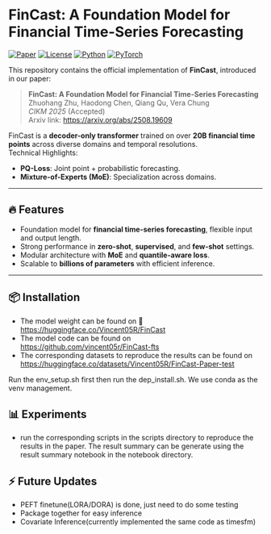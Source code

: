 # FinCast: A Foundation Model for Financial Time-Series Forecasting

[![Paper](https://img.shields.io/badge/Paper-CIKM%202025-blue)](paper.pdf)
[![License](https://img.shields.io/badge/License-Apache%202.0-green)](LICENSE)
[![Python](https://img.shields.io/badge/python-3.11%2B-blue)]()
[![PyTorch](https://img.shields.io/badge/PyTorch-2.5%2B-orange)]()

This repository contains the official implementation of **FinCast**, introduced in our paper:

> **FinCast: A Foundation Model for Financial Time-Series Forecasting**  
> Zhuohang Zhu, Haodong Chen, Qiang Qu, Vera Chung  
> *CIKM 2025* (Accepted)  
> Arxiv link: https://arxiv.org/abs/2508.19609

FinCast is a **decoder-only transformer** trained on over **20B financial time points** across diverse domains and temporal resolutions.  
Technical Highlights:
- **PQ-Loss**: Joint point + probabilistic forecasting.
- **Mixture-of-Experts (MoE)**: Specialization across domains.

---

## 🔥 Features
- Foundation model for **financial time-series forecasting**, flexible input and output length.
- Strong performance in **zero-shot**, **supervised**, and **few-shot** settings.
- Modular architecture with **MoE** and **quantile-aware loss**.
- Scalable to **billions of parameters** with efficient inference.

---

## 📦 Installation

- The model weight can be found on 🤗 https://huggingface.co/Vincent05R/FinCast
- The model code can be found on https://github.com/vincent05r/FinCast-fts
- The corresponding datasets to reproduce the results can be found on https://huggingface.co/datasets/Vincent05R/FinCast-Paper-test

Run the env_setup.sh first then run the dep_install.sh. We use conda as the venv management.

## 📊 Experiments

- run the corresponding scripts in the scripts directory to reproduce the results in the paper. The result summary can be generate using the result summary notebook in the notebook directory.



## ⚡ Future Updates

- PEFT finetune(LORA/DORA) is done, just need to do some testing
- Package together for easy inference
- Covariate Inference(currently implemented the same code as timesfm)